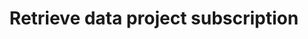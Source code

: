 ---
title: Retrieve data project subscription
excerpt: >-
  Retrieve webhook subscription associated with the currently authenticated user
  and to a given data project.
api:
  file: data-world.json
  operationId: getForProject
hidden: false
---
